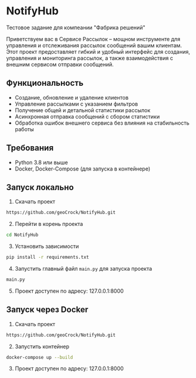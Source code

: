 # NotifyHub

Тестовое задание для компеании "Фабрика решений"

Приветствуем вас в Сервисе Рассылок – мощном инструменте для управления и отслеживания рассылок сообщений вашим клиентам. 
Этот проект предоставляет гибкий и удобный интерфейс для создания, управления и мониторинга рассылок, а также взаимодействия с внешним сервисом отправки сообщений.

## Функциональность

- Создание, обновление и удаление клиентов
- Управление рассылками с указанием фильтров
- Получение общей и детальной статистики рассылок
- Асинхронная отправка сообщений с сбором статистики
- Обработка ошибок внешнего сервиса без влияния на стабильность работы


## Требования

- Python 3.8 или выше
- Docker, Docker-Compose (для запуска в контейнере)

## Запуск локально

1. Скачать проект
```bash
https://github.com/geoCrock/NotifyHub.git
```

2. Перейти в корень проекта   
```bash
cd NotifyHub
```

3. Установить зависимости
```bash
pip install -r requirements.txt
```

4. Запустить главный файл `main.py` для запуска проекта
```bash
main.py
```

5. Проект доступен по адресу: 127.0.0.1:8000
   

## Запуск через Docker

1. Скачать проект
```bash
https://github.com/geoCrock/NotifyHub.git
```

2. Запустить контейнер
```bash
docker-compose up --build
```
3. Проект доступен по адресу: 127.0.0.1:8000

